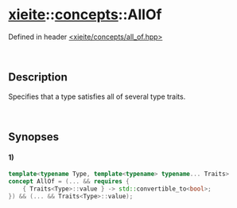 # [xieite](../../xieite.md)\:\:[concepts](../../concepts.md)\:\:AllOf
Defined in header [<xieite/concepts/all_of.hpp>](../../../include/xieite/concepts/all_of.hpp)

&nbsp;

## Description
Specifies that a type satisfies all of several type traits.

&nbsp;

## Synopses
#### 1)
```cpp
template<typename Type, template<typename> typename... Traits>
concept AllOf = (... && requires {
    { Traits<Type>::value } -> std::convertible_to<bool>;
}) && (... && Traits<Type>::value);
```
